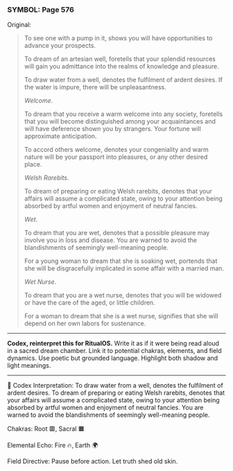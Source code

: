 ### SYMBOL: Page 576

Original:
> To see one with a pump in it, shows you will have opportunities
> to advance your prospects.
> 
> 
> To dream of an artesian well, foretells that your splendid resources
> will gain you admittance into the realms of knowledge and pleasure.
> 
> 
> To draw water from a well, denotes the fulfilment of ardent desires.
> If the water is impure, there will be unpleasantness.
> 
> 
> _Welcome_.
> 
> 
> To dream that you receive a warm welcome into any society,
> foretells that you will become distinguished among your
> acquaintances and will have deference shown you by strangers.
> Your fortune will approximate anticipation.
> 
> 
> To accord others welcome, denotes your congeniality and warm nature
> will be your passport into pleasures, or any other desired place.
> 
> 
> _Welsh Rarebits_.
> 
> 
> To dream of preparing or eating Welsh rarebits, denotes that your affairs
> will assume a complicated state, owing to your attention being absorbed
> by artful women and enjoyment of neutral fancies.
> 
> 
> _Wet_.
> 
> 
> To dream that you are wet, denotes that a possible pleasure
> may involve you in loss and disease. You are warned to avoid
> the blandishments of seemingly well-meaning people.
> 
> 
> For a young woman to dream that she is soaking wet, portends that she
> will be disgracefully implicated in some affair with a married man.
> 
> 
> _Wet Nurse_.
> 
> 
> To dream that you are a wet nurse, denotes that you will be widowed
> or have the care of the aged, or little children.
> 
> 
> For a woman to dream that she is a wet nurse, signifies that she
> will depend on her own labors for sustenance.

---

**Codex, reinterpret this for RitualOS.**
Write it as if it were being read aloud in a sacred dream chamber.
Link it to potential chakras, elements, and field dynamics.
Use poetic but grounded language.
Highlight both shadow and light meanings.

---

🔁 Codex Interpretation:
To draw water from a well, denotes the fulfilment of ardent desires. To dream of preparing or eating Welsh rarebits, denotes that your affairs will assume a complicated state, owing to your attention being absorbed by artful women and enjoyment of neutral fancies. You are warned to avoid the blandishments of seemingly well-meaning people.

Chakras: Root 🟥, Sacral 🟧

Elemental Echo: Fire 🔥, Earth 🌍

Field Directive: Pause before action. Let truth shed old skin.
